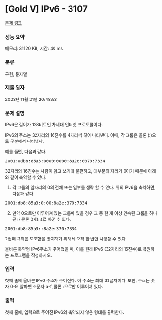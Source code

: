 # [Gold V] IPv6 - 3107 

[문제 링크](https://www.acmicpc.net/problem/3107) 

### 성능 요약

메모리: 31120 KB, 시간: 40 ms

### 분류

구현, 문자열

### 제출 일자

2023년 11월 21일 20:48:53

### 문제 설명

<p>IPv6은 길이가 128비트인 차세대 인터넷 프로토콜이다.</p>

<p>IPv6의 주소는 32자리의 16진수를 4자리씩 끊어 나타낸다. 이때, 각 그룹은 콜론 (:)으로 구분해서 나타낸다.</p>

<p>예를 들면, 다음과 같다.</p>

<pre>2001:0db8:85a3:0000:0000:8a2e:0370:7334</pre>

<p>32자리의 16진수는 사람이 읽고 쓰기에 불편하고, 대부분의 자리가 0이기 때문에 아래와 같이 축약할 수 있다.</p>

<ol>
	<li>각 그룹의 앞자리의 0의 전체 또는 일부를 생략 할 수 있다. 위의 IPv6을 축약하면, 다음과 같다</li>
</ol>

<pre>2001:db8:85a3:0:00:8a2e:370:7334</pre>

<ol start="2">
	<li>만약 0으로만 이루어져 있는 그룹이 있을 경우 그 중 한 개 이상 연속된 그룹을 하나 골라 콜론 2개(::)로 바꿀 수 있다.</li>
</ol>

<pre>2001:db8:85a3::8a2e:370:7334</pre>

<p>2번째 규칙은 모호함을 방지하기 위해서 오직 한 번만 사용할 수 있다.</p>

<p>올바른 축약형 IPv6주소가 주어졌을 때, 이를 원래 IPv6 (32자리의 16진수)로 복원하는 프로그램을 작성하시오.</p>

### 입력 

 <p>첫째 줄에 올바른 IPv6 주소가 주어진다. 이 주소는 최대 39글자이다. 또한, 주소는 숫자 0-9, 알파벳 소문자 a-f, 콜론 :으로만 이루어져 있다.</p>

### 출력 

 <p>첫째 줄에, 입력으로 주어진 IPv6의 축약되지 않은 형태를 출력한다.</p>

